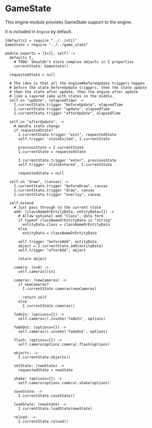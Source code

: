 GameState
=========

This engine module provides GameState support to the engine.

It is included in `Engine` by default.

    {defaults} = require "../../util"
    GameState = require "../../game_state"

    module.exports = (I={}, self) ->
      defaults I,
        # TODO: Shouldn't store complex objects in I properties
        currentState: GameState()

      requestedState = null

      # The idea is that all the engine#beforeUpdate triggers happen
      # before the state beforeUpdate triggers, then the state update
      # then the state after update, then the engine after update
      # like a layered cake with states in the middle.
      self.on "update", (elapsedTime) ->
        I.currentState.trigger "beforeUpdate", elapsedTime
        I.currentState.trigger "update", elapsedTime
        I.currentState.trigger "afterUpdate", elapsedTime
    
      self.on "afterUpdate", ->
        # Handle state change
        if requestedState?
          I.currentState.trigger "exit", requestedState
          self.trigger 'stateExited', I.currentState
    
          previousState = I.currentState
          I.currentState = requestedState
    
          I.currentState.trigger "enter", previousState
          self.trigger 'stateEntered', I.currentState
    
          requestedState = null
    
      self.on "draw", (canvas) ->
        I.currentState.trigger "beforeDraw", canvas
        I.currentState.trigger "draw", canvas
        I.currentState.trigger "overlay", canvas
    
      self.extend
        # Just pass through to the current state
        add: (classNameOrEntityData, entityData={}) ->
          # Allow optional add "Class", data form
          if typeof classNameOrEntityData is "string"
            entityData.class = classNameOrEntityData
          else
            entityData = classNameOrEntityData
      
          self.trigger "beforeAdd", entityData
          object = I.currentState.add(entityData)
          self.trigger "afterAdd", object
      
          return object
      
        camera: (n=0) ->
          self.cameras()[n]
      
        cameras: (newCameras) ->
          if newCameras?
            I.currentState.cameras(newCameras)
      
            return self
          else
            I.currentState.cameras()
      
        fadeIn: (options={}) ->
          self.cameras().invoke('fadeIn', options)
      
        fadeOut: (options={}) ->
          self.cameras().invoke('fadeOut', options)
      
        flash: (options={}) ->
          self.camera(options.camera).flash(options)
      
        objects: ->
          I.currentState.objects()
      
        setState: (newState) ->
          requestedState = newState
      
        shake: (options={}) ->
          self.camera(options.camera).shake(options)
      
        saveState: ->
          I.currentState.saveState()
      
        loadState: (newState) ->
          I.currentState.loadState(newState)
      
        reload: ->
          I.currentState.reload()
